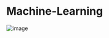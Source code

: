 # Machine-Learning
![image](https://user-images.githubusercontent.com/43922347/131494071-e981794f-c2ac-4809-a686-a05abf4d6b12.png)
